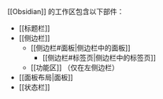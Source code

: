 [[Obsidian]] 的工作区包含以下部件：

- [[标题栏]]
- [[侧边栏]]
	- [[侧边栏#面板|侧边栏中的面板]]
		- [[侧边栏#标签页|侧边栏中的标签页]]
	- [[功能区]] （仅在左侧边栏）
- [[面板布局|面板]]
- [[状态栏]]